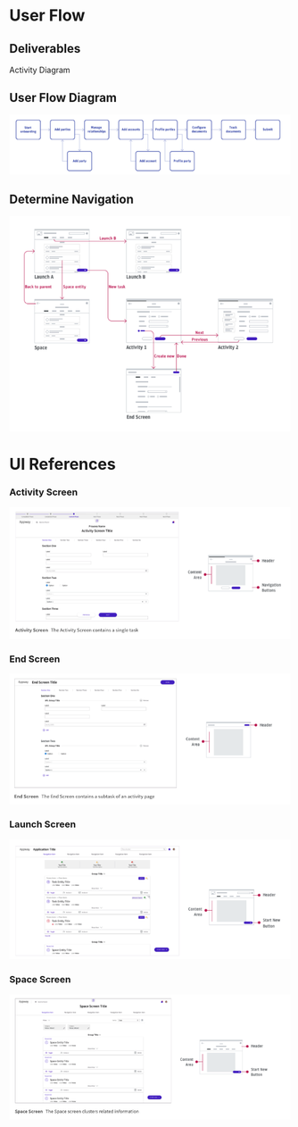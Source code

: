 # User Flow
## Deliverables
Activity Diagram

## User Flow Diagram
<img src='images/view_user_flow.png' /> 

## Determine Navigation
<img src='images/view_navigation.png' /> 


# UI References

### Activity Screen
<img src="images/view_activity_screen.png" /> 

### End Screen
<img src='images/view_end_screen.png' /> 


### Launch Screen
<img src='images/view_launch_screen.png' /> 

### Space Screen
<img src='images/view_space_screen.png' /> 

